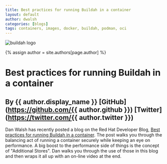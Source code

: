 ```yaml
---
title: Best practices for running Buildah in a container 
layout: default
author: dwalsh 
categories: [blogs]
tags: containers, images, docker, buildah, podman, oci
---
```

![buildah logo](https://buildah.io/images/buildah.png)

{% assign author = site.authors[page.author] %}

# Best practices for running Buildah in a container 
## By {{ author.display_name }} [GitHub](https://github.com/{{ author.github }}) [Twitter](https://twitter.com/{{ author.twitter }})

Dan Walsh has recently posted a blog on the Red Hat Developer Blog, [Best practices for running Buildah in a container](https://developers.redhat.com/blog/2019/08/14/best-practices-for-running-buildah-in-a-container/). The post walks you through the balancing act of running a container securely while keeping an eye on performance.  A big boost to the performance side of things is the concept of "Additional Stores".  Dan walks you through the use of those in this blog and then wraps it all up with an on-line video at the end.
